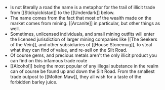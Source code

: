 - Is not literally a road the name is a metaphor for the trail of illicit trade from [[Stickyickistan]] to the [[Underdark]] below.
- The name comes from the fact that most of the wealth made on the market comes from mining. [[Arcanite]] in particular, but other things as well.
- Sometimes, unlicensed individuals, and small mining outfits will enter the licensed jurisdiction of larger mining companies like [[The Seekers of the Vein]], and other subsidiaries of [[House Stonemug]], to steal what they can find of value, and re-sell on the Silt Road.
- Of course gems, and precious metals aren't the only illicit product you can find on this infamous trade route
- [[Alcohol]] being the most popular of any illegal substance in the realm can of course be found up and down the Silt Road. From the smallest trade outpost to [[Molten Maw]], they all wish for a taste of the forbidden barley juice.